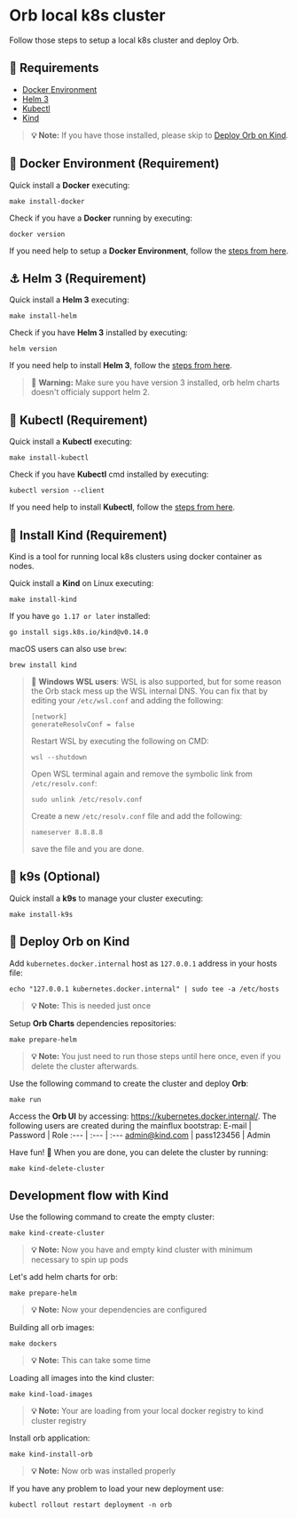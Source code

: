 # Orb local k8s cluster

Follow those steps to setup a local k8s cluster and deploy Orb.

## 🧱 Requirements

- [Docker Environment](#docker)
- [Helm 3](#helm-3)
- [Kubectl](#kubectl)
- [Kind](#install-kind)

> **💡 Note:** If you have those installed, please skip to [Deploy Orb on Kind](#deploy-orb-kind).

<a name="docker"></a>
## 🐳 Docker Environment (Requirement)

Quick install a **Docker** executing:
```shell
make install-docker
```

Check if you have a **Docker** running by executing:
```shell
docker version
```
If you need help to setup a **Docker Environment**, follow the [steps from here](https://docs.docker.com/engine/install/debian/).

<a name="helm-3"></a>
## ⚓ Helm 3 (Requirement)

Quick install a **Helm 3** executing:
```shell
make install-helm
```

Check if you have **Helm 3** installed by executing:
```shell
helm version
```
If you need help to install **Helm 3**, follow the [steps from here](https://helm.sh/docs/intro/install/).

> 🚨 **Warning:** Make sure you have version 3 installed, orb helm charts doesn't officialy support helm 2.

<a name="kubectl"></a>
## 🐋 Kubectl (Requirement)

Quick install a **Kubectl** executing:
```shell
make install-kubectl
```

Check if you have **Kubectl** cmd installed by executing:
```shell
kubectl version --client
```
If you need help to install **Kubectl**, follow the [steps from here](https://kubernetes.io/docs/tasks/tools/).

<a name="install-kind"></a>
## 🚢 Install Kind (Requirement)

Kind is a tool for running local k8s clusters using docker container as nodes.

Quick install a **Kind** on Linux executing:
```shell
make install-kind
```

If you have `go 1.17 or later` installed:
```shell
go install sigs.k8s.io/kind@v0.14.0
```

macOS users can also use `brew`:
```shell
brew install kind
```

> 🚨 **Windows WSL users**: WSL is also supported, but for some reason the Orb stack mess up the WSL internal DNS.
> You can fix that by editing your `/etc/wsl.conf` and adding the following:
> ```shell
> [network]
> generateResolvConf = false
> ```
> Restart WSL by executing the following on CMD:
> ```shell
> wsl --shutdown
> ```
> Open WSL terminal again and remove the symbolic link from `/etc/resolv.conf`:
> ```shell
> sudo unlink /etc/resolv.conf
> ```
> Create a new `/etc/resolv.conf` file and add the following:
> ```shell
> nameserver 8.8.8.8
> ```
> save the file and you are done.

<a name="kubectl"></a>
## 🐋 k9s (Optional)

Quick install a **k9s** to manage your cluster executing:
```shell
make install-k9s
```

<a name="deploy-orb-kind"></a>
## 🚀  Deploy Orb on Kind

Add `kubernetes.docker.internal` host as `127.0.0.1` address in your hosts file:
```shell
echo "127.0.0.1 kubernetes.docker.internal" | sudo tee -a /etc/hosts
```
> **💡 Note:** This is needed just once

Setup **Orb Charts** dependencies repositories:
```shell
make prepare-helm
```
> **💡 Note:** You just need to run those steps until here once, even if you delete the cluster afterwards.

Use the following command to create the cluster and deploy **Orb**:
```shell
make run
```

Access the **Orb UI** by accessing: https://kubernetes.docker.internal/. The following users are created during the mainflux bootstrap:
E-mail | Password | Role
:--- | :--- | :---
admin@kind.com | pass123456 | Admin

Have fun! 🎉 When you are done, you can delete the cluster by running:
```shell
make kind-delete-cluster
```

## Development flow with Kind


Use the following command to create the empty cluster:
```shell
make kind-create-cluster
```
> **💡 Note:** Now you have and empty kind cluster with minimum necessary to spin up pods


Let's add helm charts for orb:
```shell
make prepare-helm
```
> **💡 Note:** Now your dependencies are configured


Building all orb images:
```shell
make dockers
```

> **💡 Note:** This can take some time

Loading all images into the kind cluster:
```shell
make kind-load-images
```

> **💡 Note:** Your are loading from your local docker registry to kind cluster registry


Install orb application:
```shell
make kind-install-orb
```

> **💡 Note:** Now orb was installed properly

If you have any problem to load your new deployment use:
```shell
kubectl rollout restart deployment -n orb
```
